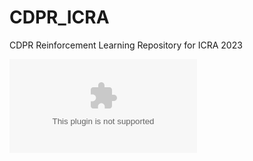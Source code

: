 # CDPR_ICRA
CDPR Reinforcement Learning Repository for ICRA 2023


![Alt text](https://github.com/ameyarsalvi/CDPR_ICRA/blob/main/ResultsOnlyT.eps "Only Tension")

